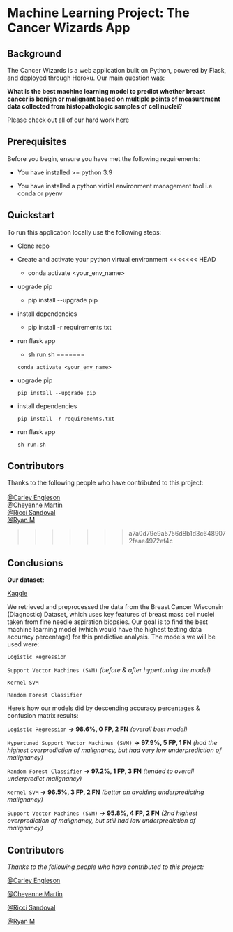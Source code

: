 # Machine Learning Project: The Cancer Wizards App

## Background

The Cancer Wizards is a web application built on Python, powered by Flask, and deployed through Heroku. Our main question was:

**What is the best machine learning model to predict whether breast cancer is benign or malignant based on multiple points of measurement data collected from histopathologic samples of cell nuclei?** 

Please check out all of our hard work [here](https://the-cancer-wizards-app.herokuapp.com/)


## Prerequisites

Before you begin, ensure you have met the following requirements:

* You have installed >= python 3.9

* You have installed a python virtial environment management tool i.e. conda or pyenv


## Quickstart

To run this application locally use the following steps:

* Clone repo

* Create and activate your python virtual environment
<<<<<<< HEAD
  * conda activate <your_env_name>
  
* upgrade pip
  * pip install --upgrade pip
  
* install dependencies
  * pip install -r requirements.txt
  
* run flask app
  * sh run.sh
=======
  ```
  conda activate <your_env_name>
  ```
* upgrade pip
  ```
  pip install --upgrade pip
  ```
* install dependencies
  ```
  pip install -r requirements.txt
  ```
* run flask app
  ```
  sh run.sh
  ```
 
## Contributors
Thanks to the following people who have contributed to this project: <br />
<br />
[@Carley Engleson](https://github.com/cjengleson)<br />
[@Cheyenne Martin](https://github.com/martiche93)<br />
[@Ricci Sandoval](https://github.com/rls1316)<br />
[@Ryan M](https://github.com/Ryanwm2000)<br />
>>>>>>> a7a0d79e9a5756d8b1d3c6489072faae4972ef4c


## Conclusions

**Our dataset:**

[Kaggle](https://www.kaggle.com/uciml/breast-cancer-wisconsin-data )

We retrieved and preprocessed the data from the Breast Cancer Wisconsin (Diagnostic) Dataset, which uses key features of breast mass cell nuclei taken from fine needle aspiration biopsies. Our goal is to find the best machine learning model (which would have the highest testing data accuracy percentage) for this predictive analysis. The models we will be used were:

`Logistic Regression`

`Support Vector Machines (SVM)` *(before & after hypertuning the model)*

`Kernel SVM`

`Random Forest Classifier`


Here’s how our models did by descending accuracy percentages & confusion matrix results:

`Logistic Regression` **→ 98.6%, 0 FP, 2 FN** *(overall best model)*

`Hypertuned Support Vector Machines (SVM)` **→ 97.9%, 5 FP, 1 FN** *(had the highest overprediction of malignancy, but had very low underprediction of malignancy)*

`Random Forest Classifier` **→ 97.2%, 1 FP, 3 FN** *(tended to overall underpredict malignancy)*

`Kernel SVM` **→ 96.5%, 3 FP, 2 FN** *(better on avoiding underpredicting malignancy)*

`Support Vector Machines (SVM)` **→ 95.8%, 4 FP, 2 FN** *(2nd highest overprediction of malignancy, but still had low underprediction of malignancy)*


## Contributors

*Thanks to the following people who have contributed to this project:* <br />

[@Carley Engleson](https://github.com/cjengleson)<br />

[@Cheyenne Martin](https://github.com/martiche93)<br />

[@Ricci Sandoval](https://github.com/rls1316)<br />

[@Ryan M](https://github.com/Ryanwm2000)<br />
